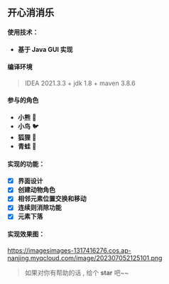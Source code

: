 ## 开心消消乐

#### 使用技术：

- **基于 Java GUI 实现**
  
#### 编译环境
> IDEA 2021.3.3 + jdk 1.8 + maven 3.8.6

#### 参与的角色

- **小熊**      :bear:
- **小鸟**      :bird:
- **狐狸**      :fox_face:
- **青蛙**      :frog:

#### 实现的功能：

- [x] **界面设计**   
- [x] **创建动物角色**                   
- [x] **相邻元素位置交换和移动**
- [x] **连续则消除功能**
- [x] **元素下落**

#### 实现效果图：

<a>https://imagesimages-1317416276.cos.ap-nanjing.myqcloud.com/image/202307052125101.png</a>

>如果对你有帮助的话 , 给个 **star** 吧~~

